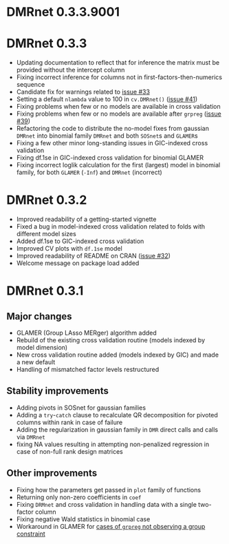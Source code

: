 
# DMRnet 0.3.3.9001

# DMRnet 0.3.3

- Updating documentation to reflect that for inference the matrix must be provided without the intercept column
- Fixing incorrect inference for columns not in first-factors-then-numerics sequence
- Candidate fix for warnings related to [issue #33](https://github.com/SzymonNowakowski/DMRnet/issues/33)
- Setting a default `nlambda` value to 100 in `cv.DMRnet()` ([issue #41](https://github.com/SzymonNowakowski/DMRnet/issues/41))
- Fixing problems when few or no models are available in cross validation
- Fixing problems when few or no models are available after `grpreg` ([issue #39](https://github.com/SzymonNowakowski/DMRnet/issues/39))
- Refactoring the code to distribute the no-model fixes from gaussian `DMRnet` into binomial family `DMRnet` and both `SOSnet`s and `GLAMER`s
- Fixing a few other minor long-standing issues in GIC-indexed cross validation
- Fixing df.1se in GIC-indexed cross validation for binomial GLAMER
- Fixing incorrect loglik calculation for the first (largest) model in binomial family, for both `GLAMER` (`-Inf`) and `DMRnet` (incorrect)

# DMRnet 0.3.2

- Improved readability of a getting-started vignette
- Fixed a bug in model-indexed cross validation related to folds with different model sizes
- Added df.1se to GIC-indexed cross validation
- Improved CV plots with `df.1se` model
- Improved readability of README on CRAN ([issue #32](https://github.com/SzymonNowakowski/DMRnet/issues/32))
- Welcome message on package load added

# DMRnet 0.3.1

## Major changes

- GLAMER (Group LAsso MERger) algorithm added
- Rebuild of the existing cross validation routine (models indexed by model dimension)
- New cross validation routine added (models indexed by GIC) and made a new default
- Handling of mismatched factor levels restructured

## Stability improvements

- Adding pivots in SOSnet for gaussian families
- Adding a `try`-`catch` clause to recalculate QR decomposition for pivoted columns within rank in case of failure
- Adding the regularization in gaussian family in `DMR` direct calls and calls via `DMRnet`
- fixing NA values resulting in attempting non-penalized regression in case of non-full rank design matrices

## Other improvements

- Fixing how the parameters get passed in `plot` family of functions
- Returning only non-zero coefficients in `coef`
- Fixing `DRMnet` and cross validation in handling data with a single two-factor column
- Fixing negative Wald statistics in binomial case
- Workaround in GLAMER for [cases of `grpreg` not observing a group constraint](https://github.com/pbreheny/grpreg/issues/54)
